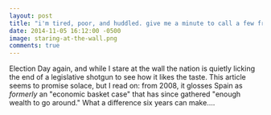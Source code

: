 ```yaml
---
layout: post
title: "i'm tired, poor, and huddled. give me a minute to call a few friends"
date: 2014-11-05 16:12:00 -0500
image: staring-at-the-wall.png
comments: true
---
```

Election Day again, and while I stare at the wall the nation is quietly licking the end of a legislative shotgun to see how it likes the taste. This article seems to promise solace, but I read on: from 2008, it glosses Spain as *formerly* an "economic basket case" that has since gathered "enough wealth to go around." What a difference six years can make....